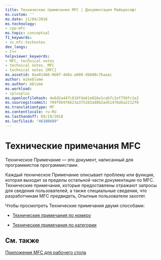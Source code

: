 ```yaml
---
title: Технические примечания MFC | Документация Майкрософт
ms.custom: ''
ms.date: 11/04/2016
ms.technology:
- cpp-mfc
ms.topic: conceptual
f1_keywords:
- vc.mfc.technotes
dev_langs:
- C++
helpviewer_keywords:
- MFC, technical notes
- technical notes, MFC
- technical notes [MFC]
ms.assetid: 8aa01d66-0b07-4d0a-a080-4bb00c7baaac
author: mikeblome
ms.author: mblome
ms.workload:
- cplusplus
ms.openlocfilehash: 4e6d2a447c818fda61e816e1ceb7c2ef750fc1e2
ms.sourcegitcommit: 799f9b976623a375203ad8b2ad5147bd6a2212f0
ms.translationtype: MT
ms.contentlocale: ru-RU
ms.lasthandoff: 09/19/2018
ms.locfileid: "46380689"
---
```

# <a name="mfc-technical-notes"></a>Технические примечания MFC

Техническое Примечание — это документ, написанный для программистов программистами.

Каждый техническое Примечание описывает проблему или функция, которая выходит за пределы остальной части документации по MFC. Технические примечания, которые предоставлены отражают запросы для сведения пользователей, а также специальные сведения, что разработчикам MFC предвидеть, Опытные пользователи захотят.

Чтобы просмотреть Технические примечания двумя способами:

- [Технические примечания по номеру](../mfc/technical-notes-by-number.md)

- [Технические примечания по категории](../mfc/technical-notes-by-category.md)

## <a name="see-also"></a>См. также

[Приложения MFC для рабочего стола](../mfc/mfc-desktop-applications.md)

